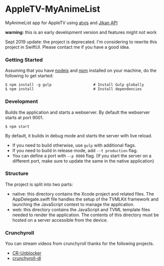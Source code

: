 # AppleTV-MyAnimeList
MyAnimeList app for AppleTV using [atvjs](https://github.com/emadalam/atvjs) and [Jikan API](https://jikan.docs.apiary.io/)

**warning:** this is an early development version and features might not work

Sept 2019 update: the project is deprecated. I'm considering to rewrite this project in SwiftUI. Please contact me if you have a good idea. 

### Getting Started

Assuming that you have [nodejs](https://nodejs.org/) and [npm](https://www.npmjs.com/) installed on your machine, do the following to get started:

```shell
$ npm install -g gulp                   # Install Gulp globally
$ npm install                           # Install dependencies
```

### Development
Builds the application and starts a webserver. By default the webserver starts at port 9001.

```shell
$ npm start
```

By default, it builds in debug mode and starts the server with live reload.

* If you need to build otherwise, use `gulp` with additional flags.
* If you need to build in release mode, add `--t production` flag.
* You can define a port with `--p 8080` flag. (If you start the server on a different port, make sure to update the same in the native application)

### Structure
The project is split into two parts:

- native: this directory contains the Xcode project and related files. The AppDelegate.swift file handles the setup of the TVMLKit framework and launching the JavaScript context to manage the application.
- web: this directory contains the JavaScript and TVML template files needed to render the application. The contents of this directory must be hosted on a server accessible from the device.

### Crunchyroll

You can stream videos from crunchyroll thanks for the following projects.

- [CR-Unblocker](https://cr-unblocker.com)
- [crunchyroll-dl](https://github.com/simplymemes/crunchyroll-dl)

